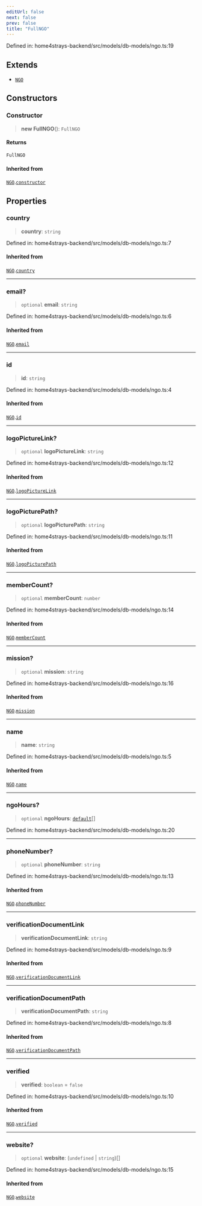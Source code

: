 ```yaml
---
editUrl: false
next: false
prev: false
title: "FullNGO"
---
```


Defined in: home4strays-backend/src/models/db-models/ngo.ts:19

## Extends

- [`NGO`](/docs/code/backend/models/db-models/ngo/classes/ngo/)

## Constructors

### Constructor

> **new FullNGO**(): `FullNGO`

#### Returns

`FullNGO`

#### Inherited from

[`NGO`](/docs/code/backend/models/db-models/ngo/classes/ngo/).[`constructor`](/docs/code/backend/models/db-models/ngo/classes/ngo/#constructor)

## Properties

### country

> **country**: `string`

Defined in: home4strays-backend/src/models/db-models/ngo.ts:7

#### Inherited from

[`NGO`](/docs/code/backend/models/db-models/ngo/classes/ngo/).[`country`](/docs/code/backend/models/db-models/ngo/classes/ngo/#country)

***

### email?

> `optional` **email**: `string`

Defined in: home4strays-backend/src/models/db-models/ngo.ts:6

#### Inherited from

[`NGO`](/docs/code/backend/models/db-models/ngo/classes/ngo/).[`email`](/docs/code/backend/models/db-models/ngo/classes/ngo/#email)

***

### id

> **id**: `string`

Defined in: home4strays-backend/src/models/db-models/ngo.ts:4

#### Inherited from

[`NGO`](/docs/code/backend/models/db-models/ngo/classes/ngo/).[`id`](/docs/code/backend/models/db-models/ngo/classes/ngo/#id)

***

### logoPictureLink?

> `optional` **logoPictureLink**: `string`

Defined in: home4strays-backend/src/models/db-models/ngo.ts:12

#### Inherited from

[`NGO`](/docs/code/backend/models/db-models/ngo/classes/ngo/).[`logoPictureLink`](/docs/code/backend/models/db-models/ngo/classes/ngo/#logopicturelink)

***

### logoPicturePath?

> `optional` **logoPicturePath**: `string`

Defined in: home4strays-backend/src/models/db-models/ngo.ts:11

#### Inherited from

[`NGO`](/docs/code/backend/models/db-models/ngo/classes/ngo/).[`logoPicturePath`](/docs/code/backend/models/db-models/ngo/classes/ngo/#logopicturepath)

***

### memberCount?

> `optional` **memberCount**: `number`

Defined in: home4strays-backend/src/models/db-models/ngo.ts:14

#### Inherited from

[`NGO`](/docs/code/backend/models/db-models/ngo/classes/ngo/).[`memberCount`](/docs/code/backend/models/db-models/ngo/classes/ngo/#membercount)

***

### mission?

> `optional` **mission**: `string`

Defined in: home4strays-backend/src/models/db-models/ngo.ts:16

#### Inherited from

[`NGO`](/docs/code/backend/models/db-models/ngo/classes/ngo/).[`mission`](/docs/code/backend/models/db-models/ngo/classes/ngo/#mission)

***

### name

> **name**: `string`

Defined in: home4strays-backend/src/models/db-models/ngo.ts:5

#### Inherited from

[`NGO`](/docs/code/backend/models/db-models/ngo/classes/ngo/).[`name`](/docs/code/backend/models/db-models/ngo/classes/ngo/#name)

***

### ngoHours?

> `optional` **ngoHours**: [`default`](/docs/code/backend/models/db-models/ngohours/classes/default/)[]

Defined in: home4strays-backend/src/models/db-models/ngo.ts:20

***

### phoneNumber?

> `optional` **phoneNumber**: `string`

Defined in: home4strays-backend/src/models/db-models/ngo.ts:13

#### Inherited from

[`NGO`](/docs/code/backend/models/db-models/ngo/classes/ngo/).[`phoneNumber`](/docs/code/backend/models/db-models/ngo/classes/ngo/#phonenumber)

***

### verificationDocumentLink

> **verificationDocumentLink**: `string`

Defined in: home4strays-backend/src/models/db-models/ngo.ts:9

#### Inherited from

[`NGO`](/docs/code/backend/models/db-models/ngo/classes/ngo/).[`verificationDocumentLink`](/docs/code/backend/models/db-models/ngo/classes/ngo/#verificationdocumentlink)

***

### verificationDocumentPath

> **verificationDocumentPath**: `string`

Defined in: home4strays-backend/src/models/db-models/ngo.ts:8

#### Inherited from

[`NGO`](/docs/code/backend/models/db-models/ngo/classes/ngo/).[`verificationDocumentPath`](/docs/code/backend/models/db-models/ngo/classes/ngo/#verificationdocumentpath)

***

### verified

> **verified**: `boolean` = `false`

Defined in: home4strays-backend/src/models/db-models/ngo.ts:10

#### Inherited from

[`NGO`](/docs/code/backend/models/db-models/ngo/classes/ngo/).[`verified`](/docs/code/backend/models/db-models/ngo/classes/ngo/#verified)

***

### website?

> `optional` **website**: (`undefined` \| `string`)[]

Defined in: home4strays-backend/src/models/db-models/ngo.ts:15

#### Inherited from

[`NGO`](/docs/code/backend/models/db-models/ngo/classes/ngo/).[`website`](/docs/code/backend/models/db-models/ngo/classes/ngo/#website)
